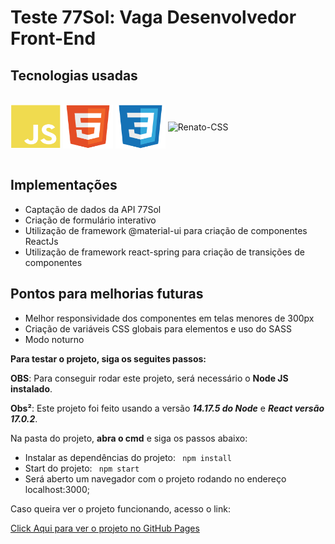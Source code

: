 # Teste 77Sol: Vaga Desenvolvedor Front-End

## Tecnologias usadas

<div style="display: inline_block"><br>
  <img align="center" alt="Renato-Js" height="70" width="80" src="https://raw.githubusercontent.com/devicons/devicon/master/icons/javascript/javascript-plain.svg">
  <img align="center" alt="Renato-HTML" height="70" width="80" src="https://raw.githubusercontent.com/devicons/devicon/master/icons/html5/html5-original.svg">
  <img align="center" alt="Renato-CSS" height="70" width="80" src="https://raw.githubusercontent.com/devicons/devicon/master/icons/css3/css3-original.svg">
  <img align="center" alt="Renato-CSS" height="70" src="https://img.shields.io/badge/react-%2320232a.svg?style=for-the-badge&logo=react&logoColor=%2361DAFB">
</div><br/>

## Implementações

<ul>
    <li>Captação de dados da API 77Sol</li>
    <li>Criação de formulário interativo</li>
    <li>Utilização de framework @material-ui para criação de componentes ReactJs</li>
    <li>Utilização de framework react-spring para criação de transições de componentes</li>
</ul>

## Pontos para melhorias futuras

<ul>
    <li>Melhor responsividade dos componentes em telas menores de 300px</li>
    <li>Criação de variáveis CSS globais para elementos e uso do SASS</li>
    <li>Modo noturno</li>    
</ul>

**Para testar o projeto, siga os seguites passos:**

**OBS**: Para conseguir rodar este projeto, será necessário o **Node JS instalado**.

**Obs²**: Este projeto foi feito usando a versão **_14.17.5 do Node_** e **_React versão 17.0.2_**.

Na pasta do projeto, **abra o cmd** e siga os passos abaixo:

- Instalar as dependências do projeto: <code> npm install </code>
- Start do projeto: <code> npm start </code>
- Será aberto um navegador com o projeto rodando no endereço localhost:3000;

Caso queira ver o projeto funcionando, acesso o link:

<a href='' target='_blanck'>Click Aqui para ver o projeto no GitHub Pages</a>
